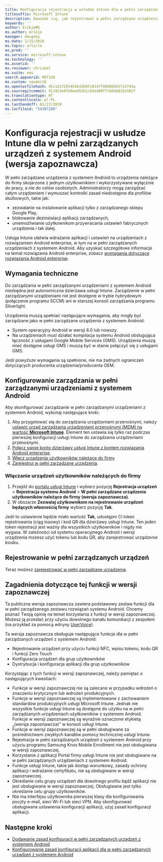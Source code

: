 ```yaml
---
title: Konfiguracja rejestracji w usłudze Intune dla w pełni zarządzanych urządzeń z systemem Android
titlesuffix: Microsoft Intune
description: Dowiedz się, jak rejestrować w pełni zarządzane urządzenia z systemem Android w usłudze Intune.
keywords: ''
author: ErikjeMS
ms.author: erikje
manager: dougeby
ms.date: 1/15/2018
ms.topic: article
ms.prod: ''
ms.service: microsoft-intune
ms.technology: ''
ms.assetid: ''
ms.reviewer: chrisbal
ms.suite: ems
search.appverid: MET150
ms.custom: seodec18
ms.openlocfilehash: 45c1d1f293454b32b97c8147f08809565714743a
ms.sourcegitcommit: 911923e9fe0eed52b1c93e400f776956835e582f
ms.translationtype: HT
ms.contentlocale: pl-PL
ms.lasthandoff: 01/17/2019
ms.locfileid: "54387208"
---
```

# <a name="set-up-intune-enrollment-of-android-fully-managed-devices-preview"></a>Konfiguracja rejestracji w usłudze Intune dla w pełni zarządzanych urządzeń z systemem Android (wersja zapoznawcza)

W pełni zarządzane urządzenia z systemem Android to urządzenia należące do firmy skojarzone z jednym użytkownikiem i wykorzystywane wyłącznie do pracy, a nie do celów osobistych. Administratorzy mogą zarządzać całym urządzeniem i wymuszać kontrolki zasad niedostępne dla profilów służbowych, takie jak:
- zezwalanie na instalowanie aplikacji tylko z zarządzanego sklepu Google Play,
- blokowanie dezinstalacji aplikacji zarządzanych,
- uniemożliwianie użytkownikom przywracania ustawień fabrycznych urządzenia i tak dalej.

Usługa Intune ułatwia wdrażanie aplikacji i ustawień na urządzeniach z rozwiązaniem Android enterprise, w tym na w pełni zarządzanych urządzeniach z systemem Android. Aby uzyskać szczegółowe informacje na temat rozwiązania Android enterprise, zobacz [wymagania dotyczące rozwiązania Android enterprise](https://support.google.com/work/android/answer/6174145?hl=en&ref_topic=6151012).

## <a name="technical-requirements"></a>Wymagania techniczne

Do zarządzania w pełni zarządzanymi urządzeniami z systemem Android niezbędna jest autonomiczna dzierżawa usługi Intune. Zarządzenie w pełni zarządzanymi urządzeniami nie jest dostępne w trybie hybrydowym (połączenie programu SCCM) ani w starszej konsoli zarządzania programu Silverlight.

Urządzenia muszą spełniać następujące wymagania, aby mogły być zarządzane jako w pełni zarządzane urządzenia z systemem Android:

- System operacyjny Android w wersji 6.0 lub nowszy.
- Na urządzeniach musi działać kompilacja systemu Android obsługująca łączność z usługami Google Mobile Services (GMS). Urządzenia muszą mieć dostępne usługi GMS i muszą być w stanie połączyć się z usługami GMS.

Jeśli powyższe wymagania są spełnione, nie ma żadnych ograniczeń dotyczących producenta urządzenia/producenta OEM.

## <a name="set-up-android-fully-managed-device-management"></a>Konfigurowanie zarządzania w pełni zarządzanymi urządzeniami z systemem Android

Aby skonfigurować zarządzanie w pełni zarządzanymi urządzeniami z systemem Android, wykonaj następujące kroki:

1. Aby przygotować się do zarządzania urządzeniami przenośnymi, należy [ustawić urząd zarządzania urządzeniami przenośnymi (MDM) na wartość **Microsoft Intune**](mdm-authority-set.md). Element ten ustawia się tylko raz podczas pierwszej konfiguracji usługi Intune do zarządzania urządzeniami przenośnymi.
2. [Połącz swoje konto dzierżawy usługi Intune z kontem rozwiązania Android enterprise](connect-intune-android-enterprise.md).
3. [Włącz urządzenia użytkowników należące do firmy](#enable-corporate-owned-user-devices)
4. [Zarejestruj w pełni zarządzane urządzenia](#enroll-the-fully-managed-devices).

### <a name="enable-corporate-owned-user-devices"></a>Włączanie urządzeń użytkowników należących do firmy

1. Przejdź do [portalu usługi Intune](https://portal.azure.com) i wybierz pozycję **Rejestracja urządzeń** > **Rejestracja systemu Android** > **W pełni zarządzane urządzenia użytkowników należące do firmy (wersja zapoznawcza)**.
2. W obszarze **Zezwalaj użytkownikom na rejestrowanie urządzeń będących własnością firmy** wybierz pozycję **Tak**.

Jeśli to ustawienie będzie miało wartość **Tak**, udostępni Ci token rejestrowania (ciąg losowy) i kod QR dla dzierżawy usługi Intune. Ten jeden token rejestracji jest ważny dla wszystkich użytkowników i nigdy nie wygasa. W zależności od systemu operacyjnego Android i wersji urządzenia możesz użyć tokenu lub kodu QR, aby zarejestrować urządzenie kiosku.

## <a name="enroll-the-fully-managed-devices"></a>Rejestrowanie w pełni zarządzanych urządzeń
Teraz możesz [zarejestrować w pełni zarządzane urządzenia](android-dedicated-devices-fully-managed-enroll.md).

## <a name="considerations-for-this-preview-feature"></a>Zagadnienia dotyczące tej funkcji w wersji zapoznawczej
Ta publiczna wersja zapoznawcza zawiera podstawowy zestaw funkcji dla w pełni zarządzanego zestawu rozwiązań systemu Android. Chcemy poznać Twoją opinię na temat korzystania z funkcji w wersji zapoznawczej. Możesz ją przesłać przy użyciu dowolnego kanału komunikacji z zespołem (na przykład za pomocą witryny [UserVoice](https://microsoftintune.uservoice.com/forums/291681-ideas?category_id=210853)).

Ta wersja zapoznawcza obsługuje następujące funkcje dla w pełni zarządzanych urządzeń z systemem Android:
- Rejestrowanie urządzeń przy użyciu funkcji NFC, wpisu tokenu, kodu QR i funkcji Zero Touch
- Konfiguracja urządzeń dla grup użytkowników
- Dystrybucja i konfiguracja aplikacji dla grup użytkowników


Korzystając z tych funkcji w wersji zapoznawczej, należy pamiętać o następujących kwestiach:
- Funkcje w wersji zapoznawczej nie są zalecane w przypadku wdrożeń o znaczeniu krytycznym lub wdrożeń produkcyjnych. 
- Funkcje w wersji zapoznawczej są implementowane z zachowaniem standardów produkcyjnych usługi Microsoft Intune. Jednak nie wszystkie funkcje usługi Intune są dostępne do użytku na w pełni zarządzanych urządzeniach użytkowników z systemem Android. Funkcje w wersji zapoznawczej są wyraźnie oznaczone etykietą „(wersja zapoznawcza)” w konsoli usługi Intune. 
- Funkcje w wersji zapoznawczej są w pełni obsługiwane za pośrednictwem zwykłych kanałów pomocy technicznej usługi Intune.
- Rejestracja w pełni zarządzanych urządzeń z systemem Android przy użyciu programu Samsung Knox Mobile Enrollment nie jest obsługiwana w wersji zapoznawczej. 
- Korzystanie z aplikacji Portal firmy usługi Intune nie jest obsługiwane na w pełni zarządzanych urządzeniach z systemem Android. 
- Funkcje usługi Intune, takie jak dostęp warunkowy, zasady ochrony aplikacji i wdrażanie certyfikatu, nie są obsługiwane w wersji zapoznawczej. 
- Określanie celu grupy urządzeń dla dowolnego profilu bądź aplikacji nie jest obsługiwane w wersji zapoznawczej. Obsługiwane jest tylko określanie celu grupy użytkowników. 
- Nie ma interfejsu użytkownika pierwszej klasy dla konfigurowania poczty e-mail, sieci Wi-Fi lub sieci VPN. Aby skonfigurować obsługiwane ustawienia konfiguracji aplikacji, użyj zasad konfiguracji aplikacji.

## <a name="next-steps"></a>Następne kroki
- [Dodawanie zasad konfiguracji w pełni zarządzanych urządzeń z systemem Android](device-restrictions-android-for-work.md#device-owner-only)
- [Konfigurowanie zasad konfiguracji aplikacji dla w pełni zarządzanych urządzeń z systemem Android](app-configuration-policies-use-android.md)

